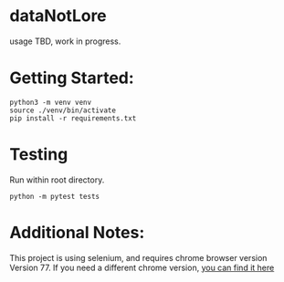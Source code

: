 # dataNotLore
usage TBD, work in progress.

# Getting Started:
```
python3 -m venv venv
source ./venv/bin/activate
pip install -r requirements.txt
```

# Testing
Run within root directory.
```
python -m pytest tests
```

# Additional Notes:
This project is using selenium, and requires chrome browser version Version 77. If you need a different chrome version, [you can find it here](https://sites.google.com/a/chromium.org/chromedriver/downloads)
